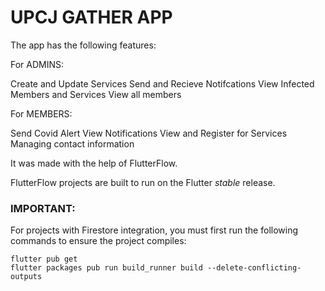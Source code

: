 # UPCJ GATHER APP


The app has the following features:

For ADMINS:

Create and Update Services
Send and Recieve Notifcations
View Infected Members and Services
View all members

For MEMBERS:

Send Covid Alert
View Notifications
View and Register for Services
Managing contact information

It was made with the help of FlutterFlow.

FlutterFlow projects are built to run on the Flutter _stable_ release.

### IMPORTANT:

For projects with Firestore integration, you must first run the following commands to ensure the project compiles:

```
flutter pub get
flutter packages pub run build_runner build --delete-conflicting-outputs
```



